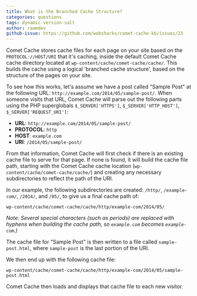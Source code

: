 ```yaml
---
title: What is the Branched Cache Structure?
categories: questions
tags: dynamic-version-salt
author: raamdev
github-issue: https://github.com/websharks/comet-cache-kb/issues/23
---
```

Comet Cache stores cache files for each page on your site based on the `PROTOCOL://HOST/URI` that it's caching, inside the default Comet Cache cache directory located at `wp-content/cache/comet-cache/cache/`. This builds the cache using a logical 'branched cache structure', based on the structure of the pages on your site.

To see how this works, let's assume we have a post called "Sample Post" at the following URL: `http://example.com/2014/05/sample-post/`. When someone visits that URL, Comet Cache will parse out the following parts using the PHP superglobals `$_SERVER['HTTPS']`, `$_SERVER['HTTP_HOST']`, `$_SERVER['REQUEST_URI']`:

- **URL**: `http://example.com/2014/05/sample-post/`
- **PROTOCOL**: `http`
- **HOST**: `example.com`
- **URI**: `/2014/05/sample-post/`

From that information, Comet Cache will first check if there is an existing cache file to serve for that page. If none is found, it will build the cache file path, starting with the Comet Cache cache location (`wp-content/cache/comet-cache/cache/`) and creating any necessary subdirectories to reflect the path of the URI.

In our example, the following subdirectories are created: `/http/`, `/example-com/`, `/2014/`, and `/05/`, to give us a final cache path of:

```
wp-content/cache/comet-cache/cache/http/example-com/2014/05/
```

*Note: Several special characters (such as periods) are replaced with hyphens when building the cache path, so `example.com` becomes `example-com`.)*

The cache file for "Sample Post" is then written to a file called `sample-post.html`, where `sample-post` is the last portion of the URI.

We then end up with the following cache file:

```
wp-content/cache/comet-cache/cache/http/example-com/2014/05/sample-post.html
```

Comet Cache then loads and displays that cache file to each new visitor.
